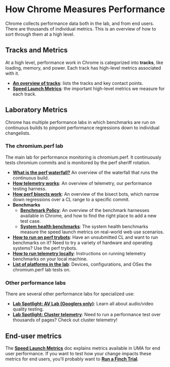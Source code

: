 # How Chrome Measures Performance

Chrome collects performance data both in the lab, and from end users. There are
thousands of individual metrics. This is an overview of how to sort through
them at a high level.

## Tracks and Metrics

At a high level, performance work in Chrome is categorized into **tracks**,
like loading, memory, and power. Each track has high-level metrics associated
with it.

  * **[An overview of tracks](performance_tracks.md)**: lists the tracks and key contact points.
  * **[Speed Launch Metrics](https://docs.google.com/document/d/1Ww487ZskJ-xBmJGwPO-XPz_QcJvw-kSNffm0nPhVpj8/edit)**:
    the important high-level metrics we measure for each track.

## Laboratory Metrics

Chrome has multiple performance labs in which benchmarks are run on continuous
builds to pinpoint performance regressions down to individual changelists.

### The chromium.perf lab

The main lab for performance monitoring is chromium.perf. It continuously tests
chromium commits and is monitored by the perf sheriff rotation.

  * **[What is the perf waterfall?](perf_waterfall.md)** An overview of the
    waterfall that runs the continuous build.
  * **[How telemetry works](https://github.com/catapult-project/catapult/blob/master/telemetry/README.md)**:
    An overview of telemetry, our performance testing harness.
  * **[How perf bisects work](bisects.md)**: An overview of the bisect bots,
    which narrow down regressions over a CL range to a specific commit.
  * **Benchmarks**
    * **[Benchmark Policy](https://docs.google.com/document/d/1ni2MIeVnlH4bTj4yvEDMVNxgL73PqK_O9_NUm3NW3BA/edit)**:
      An overview of the benchmark harnesses available in Chrome, and how to
      find the right place to add a new test case.
    * **[System health benchmarks](https://docs.google.com/document/d/1BM_6lBrPzpMNMtcyi2NFKGIzmzIQ1oH3OlNG27kDGNU/edit?ts=57e92782)**:
      The system health benchmarks measure the speed launch metrics on
      real-world web use scenarios.
  * **[How to run on perf trybots](perf_trybots.md)**: Have an unsubmitted
    CL and want to run benchmarks on it? Need to try a variety of hardware and
    operating systems? Use the perf trybots.
  * **[How to run telemetry locally](https://github.com/catapult-project/catapult/blob/master/telemetry/docs/run_benchmarks_locally.md)**:
    Instructions on running telemetry benchmarks on your local machine.
  * **[List of platforms in the lab](perf_lab_platforms.md)**: Devices,
    configurations, and OSes the chromium.perf lab tests on.

### Other performance labs

There are several other performance labs for specialized use:

  * **[Lab Spotlight: AV Lab (Googlers only)](http://goto.google.com/av-analysis-service)**:
    Learn all about audio/video quality testing.
  * **[Lab Spotlight: Cluster telemetry](https://docs.google.com/document/d/1GhqosQcwsy6F-eBAmFn_ITDF7_Iv_rY9FhCKwAnk9qQ/edit)**:
    Need to run a performance test over thousands of pages? Check out cluster
    telemetry!

## End-user metrics

The **[Speed Launch Metrics](https://docs.google.com/document/d/1Ww487ZskJ-xBmJGwPO-XPz_QcJvw-kSNffm0nPhVpj8/edit)**
doc explains metrics available in UMA for end user performance. If you want to
test how your change impacts these metrics for end users, you'll probably want
to **[Run a Finch Trial](http://goto.google.com/finch101)**.